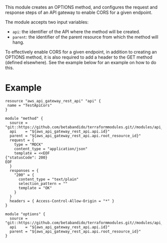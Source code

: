This module creates an OPTIONS method, and configures the request and response steps of an API gateway to enable CORS for a given endpoint.

The module accepts two input variables:

* `api`: the identifier of the API where the method will be created.
* `parent`: the identifier of the parent resource from which the method will hang.

To effectively enable CORS for a given endpoint, in addition to creating an OPTIONS method, it is also required to add a header to the GET method (defined elsewhere). See the example below for an example on how to do this.

# Example

```
resource "aws_api_gateway_rest_api" "api" {
 name = "TestApiCors"
}

module "method" {
  source = "git::https://github.com/betabandido/terraformmodules.git//modules/api_method"
  api    = "${aws_api_gateway_rest_api.api.id}"
  parent = "${aws_api_gateway_rest_api.api.root_resource_id}"
  request = {
    type = "MOCK"
    content_type = "application/json"
    template = <<EOF
{"statusCode": 200}
EOF
  }
  responses = {
    "200" = {
      content_type = "text/plain"
      selection_pattern = ""
      template = "OK"
    }
  }
  headers = { Access-Control-Allow-Origin = "*" }
}

module "options" {
  source = "git::https://github.com/betabandido/terraformmodules.git//modules/api_cors"
  api    = "${aws_api_gateway_rest_api.api.id}"
  parent = "${aws_api_gateway_rest_api.api.root_resource_id}"
}
```
